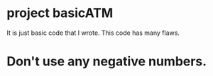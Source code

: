 # project basicATM
It is just basic code that I wrote. This code has many flaws.
# Don't use any negative numbers.

